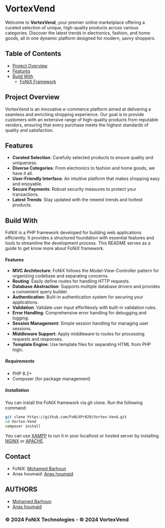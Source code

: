 # VortexVend

Welcome to **VortexVend**, your premier online marketplace offering a curated selection of unique, high-quality products across various categories. Discover the latest trends in electronics, fashion, and home goods, all in one dynamic platform designed for modern, savvy shoppers.

## Table of Contents

- [Project Overview](#project-overview)
- [Features](#features)
- [Build With](#build-with)
  - [FoNiX Framework](#fonix-framework)

## Project Overview

VortexVend is an innovative e-commerce platform aimed at delivering a seamless and enriching shopping experience. Our goal is to provide customers with an extensive range of high-quality products from reputable vendors, ensuring that every purchase meets the highest standards of quality and satisfaction.

## Features

- **Curated Selection**: Carefully selected products to ensure quality and uniqueness.
- **Diverse Categories**: From electronics to fashion and home goods, we have it all.
- **User-Friendly Interface**: An intuitive platform that makes shopping easy and enjoyable.
- **Secure Payments**: Robust security measures to protect your transactions.
- **Latest Trends**: Stay updated with the newest trends and hottest products.

## Build With

FoNiX is a PHP framework developed for building web applications efficiently. It provides a structured foundation with essential features and tools to streamline the development process. This README serves as a guide to get know more about FoNiX framework.

#### Features

- **MVC Architecture**: FoNiX follows the Model-View-Controller pattern for organizing codebase and separating concerns.
- **Routing**: Easily define routes for handling HTTP requests.
- **Database Abstraction**: Supports multiple database drivers and provides a convenient query builder.
- **Authentication**: Built-in authentication system for securing your applications.
- **Validation**: Validate user input effortlessly with built-in validation rules.
- **Error Handling**: Comprehensive error handling for debugging and logging.
- **Session Management**: Simple session handling for managing user sessions.
- **Middleware Support**: Apply middleware to routes for processing requests and responses.
- **Template Engine**: Use template files for separating HTML from PHP logic.

##### Requirements

- PHP 8.2+
- Composer (for package management)

##### Installation

You can install the FoNiX framework via git clone. Run the following command:
```bash
git clone https://github.com/FoNiXPr020/Vortex-Vend.git
cd Vortex-Vend
composer install
```

You can use [XAMPP](https://www.apachefriends.org) to run it in your localhost or hosted server by installing [NGINX](https://nginx.org/en/download.html) or [APACHE](https://httpd.apache.org/download.cgi).

## Contact

- FoNiX: [Mohamed Barhoun](emailto:rogueman2018@gmail.com)
- Anas houmaid: [Anas houmaid](emailto:anashoumaid19@gmail.com)

## AUTHORS

- [Mohamed Barhoun](emailto:rogueman2018@gmail.com)
- [Anas houmaid](emailto:anashoumaid19@gmail.com)


### **© 2024 FoNiX Technologies** - **© 2024 VortexVend**
